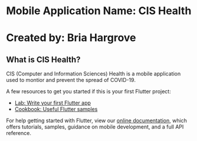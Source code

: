 # Mobile Application Name: CIS Health
# Created by: Bria Hargrove



## What is CIS Health?

CIS (Computer and Information Sciences) Health is a mobile application used to montior and prevent the spread of COVID-19.


A few resources to get you started if this is your first Flutter project:

- [Lab: Write your first Flutter app](https://flutter.dev/docs/get-started/codelab)
- [Cookbook: Useful Flutter samples](https://flutter.dev/docs/cookbook)

For help getting started with Flutter, view our
[online documentation](https://flutter.dev/docs), which offers tutorials,
samples, guidance on mobile development, and a full API reference.
